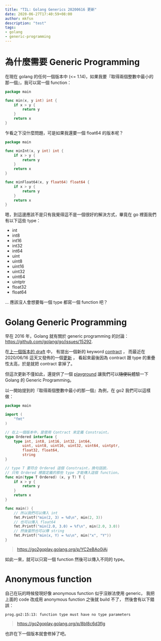 ```yaml
---
title: "TIL: Golang Generics 20200616 更新"
date: 2020-06-27T17:40:59+08:00
author: mkfsn
description: "test"
tags:
- golang
- generic-programming
---
```


# 為什麼需要 Generic Programming

在現在 golang 的任何一個版本中 (<= 1.14)，如果我要『取得兩個整數中最小的那一個』，我可以寫一個 function：

```go
package main

func min(x, y int) int {
    if x > y {
        return y
    }
    return x
}
```

乍看之下沒什麼問題，可是如果我還要一個 float64 的版本呢？

```go
package main

func minInt(x, y int) int {
    if x > y {
        return y
    }
    return x
}

func minFloat64(x, y float64) float64 {
    if x > y {
        return y
    }
    return x
}
```

嗯，到這邊應該不是只有我覺得這不是一個很好的解決方式，畢竟在 go 裡面我們有以下這些 type：

- int
- int8
- int16
- int32
- int64
- uint
- uint8
- uint16
- uint32
- uint64
- uintptr
- float32
- float64

... 應該沒人會想要每一個 type 都寫一個 function 吧？

# Golang Generic Programming

早在 2016 年，Golang 就有關於 generic programming 的討論：https://github.com/golang/go/issues/15292.

在[上一個版本的 draft](https://go.googlesource.com/proposal/+/refs/heads/master/design/go2draft-contracts.md) 中，
有提出一個新的 keyword [contract](https://go.googlesource.com/proposal/+/refs/heads/master/design/go2draft-contracts.md#type-contracts) ，
而最近在 2020/06/16 這天又發佈的一個[更新](https://blog.golang.org/generics-next-step) ，
看起來最後因為 contract 跟 type 的重疊性太高，於是就把 contract 拿掉了。

但這次更新不僅如此，還提供了一個 [playground](https://go2goplay.golang.org/) 讓我們可以~~隨便玩~~體驗一下 Golang 的 Generic Programming。

以一開始提到的『取得兩個整數中最小的那一個』為例，在 go2 我們可以這樣做：

```go
package main

import (
	"fmt"
)

// 在上一個版本中，是使用 Contract 來定義 Constraint。
type Ordered interface {
	type int, int8, int16, int32, int64,
		uint, uint8, uint16, uint32, uint64, uintptr,
		float32, float64,
		string
}

// type T 要符合 Ordered 這個 Constraint，換句話說，
// 只有 Ordered 裡面定義的那些 type 才能傳入這個 function。
func min(type T Ordered) (x, y T) T {
	if x > y {
		return y
	}
	return x
}

func main() {
	// 所以我們可以傳入 int
	fmt.Printf("min(2, 3) = %d\n", min(2, 3))
	// 也可以傳入 float64
	fmt.Printf("min(2.0, 3.0) = %f\n", min(2.0, 3.0))
	// 然後當然也可以傳 string
	fmt.Printf("min(x, Y) = %s\n", min("x", "Y"))
}
```

> https://go2goplay.golang.org/p/YC2eBAo0jAj

如此一來，就可以只寫一個 function 然後可以傳入不同的 type。

# Anonymous function

自己在玩的時候發現好像 anonymous function 似乎沒辦法使用 generic，
我把上面的 code 改成用 anonymous function 之後就 build 不了，
然後會有以下錯誤：

```
prog.go2:15:13: function type must have no type parameters
```

> https://go2goplay.golang.org/p/8bI8c6d3flg

也許在下一個版本就會修掉了吧。